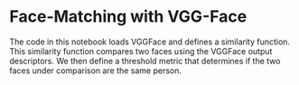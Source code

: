 # Face-Matching with VGG-Face 
The code in this notebook loads VGGFace and defines a similarity function. This similarity function compares two faces using the VGGFace output descriptors. We then define a threshold metric that determines if the two faces under comparison are the same person.
